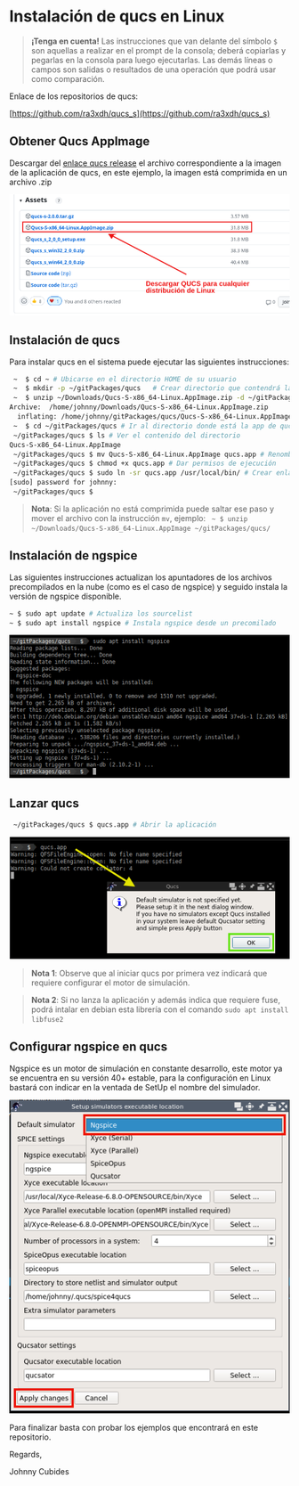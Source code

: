 # Instalación de qucs en Linux


> **¡Tenga en cuenta!** Las instrucciones que van delante del símbolo ` $ ` son aquellas a realizar en el prompt de la consola; deberá copiarlas y
> pegarlas en la consola para luego ejecutarlas. Las demás líneas o campos son salidas o resultados de una operación que podrá usar como
> comparación.

Enlace de los repositorios de qucs:

[https://github.com/ra3xdh/qucs_s](https://github.com/ra3xdh/qucs_s)

## Obtener Qucs AppImage

Descargar del [enlace qucs release](https://github.com/ra3xdh/qucs_s/releases) el archivo
correspondiente a la imagen de la aplicación de qucs, en este ejemplo, la imagen está comprimida
en un archivo .zip

![qucs appimage](qucs-appimage.png)

## Instalación de qucs

Para instalar qucs en el sistema puede ejecutar las siguientes instrucciones:

```bash
 ~  $ cd ~ # Ubicarse en el directorio HOME de su usuario
 ~  $ mkdir -p ~/gitPackages/qucs   # Crear directorio que contendrá la aplicación Qucs
 ~  $ unzip ~/Downloads/Qucs-S-x86_64-Linux.AppImage.zip -d ~/gitPackages/qucs/ # Descomprime la aplicación en el directorio creado
Archive:  /home/johnny/Downloads/Qucs-S-x86_64-Linux.AppImage.zip
  inflating: /home/johnny/gitPackages/qucs/Qucs-S-x86_64-Linux.AppImage
 ~  $ cd ~/gitPackages/qucs # Ir al directorio donde está la app de qucs
 ~/gitPackages/qucs $ ls # Ver el contenido del directorio
Qucs-S-x86_64-Linux.AppImage
 ~/gitPackages/qucs $ mv Qucs-S-x86_64-Linux.AppImage qucs.app # Renombrar la app
 ~/gitPackages/qucs $ chmod +x qucs.app # Dar permisos de ejecución
 ~/gitPackages/qucs $ sudo ln -sr qucs.app /usr/local/bin/ # Crear enlace simbólico
[sudo] password for johnny: 
 ~/gitPackages/qucs $
```

> **Nota**: Si la aplicación no está comprimida puede saltar ese paso y mover el archivo con la instrucción `mv`, ejemplo:
> ` ~ $ unzip ~/Downloads/Qucs-S-x86_64-Linux.AppImage ~/gitPackages/qucs/`

## Instalación de ngspice

Las siguientes instrucciones actualizan los apuntadores de los archivos precompilados en la nube (como es el caso de ngspice)
y seguido instala la versión de ngspice disponible.


```bash
~ $ sudo apt update # Actualiza los sourcelist
~ $ sudo apt install ngspice # Instala ngspice desde un precomilado
```

![instalación de ngspice](ngspice-install.png)

## Lanzar qucs

```bash
 ~/gitPackages/qucs $ qucs.app # Abrir la aplicación
```

![lanzando qucs](qucs-launch.png)

> **Nota 1**: Observe que al iniciar qucs por primera vez indicará que requiere configurar el motor de simulación.

> **Nota 2**: Si no lanza la aplicación y además indica que requiere fuse, podrá intalar en debian esta librería
> con el comando `sudo apt install libfuse2`

## Configurar ngspice en qucs

Ngspice es un motor de simulación en constante desarrollo, este motor ya se encuentra en su versión 40+ estable,
para la configuración en Linux bastará con indicar en la ventada de SetUp el nombre del simulador.

![configurar ngspice en qucs](qucs-ngspice-configuracion.png)

Para finalizar basta con probar los ejemplos que encontrará en este repositorio.

Regards,

Johnny Cubides
